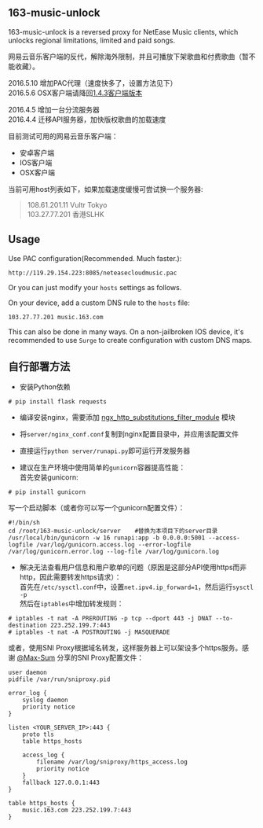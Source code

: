 163-music-unlock
----------------
163-music-unlock is a reversed proxy for NetEase Music clients,
which unlocks regional limitations, limited and paid songs.

网易云音乐客户端的反代，解除海外限制，并且可播放下架歌曲和付费歌曲（暂不能收藏）。

2016.5.10 增加PAC代理（速度快多了，设置方法见下）  
2016.5.6 OSX客户端请降回[1.4.3客户端版本](http://s1.music.126.net/download/osx/NeteaseMusic_1.4.3_452_web.dmg)

2016.4.5 增加一台分流服务器  
2016.4.4 迁移API服务器，加快版权歌曲的加载速度  

目前测试可用的网易云音乐客户端：  
* 安卓客户端   
* IOS客户端  
* OSX客户端  

当前可用host列表如下，如果加载速度缓慢可尝试换一个服务器:  

> 108.61.201.11  Vultr Tokyo  
> 103.27.77.201  香港SLHK  

Usage
-----

Use PAC configuration(Recommended. Much faster.):  
```
http://119.29.154.223:8085/neteasecloudmusic.pac
```

Or you can just modify your `hosts` settings as follows.

On your device, add a custom DNS rule to the `hosts` file:

    103.27.77.201 music.163.com

This can also be done in many ways. On a non-jailbroken IOS device, it's recommended
to use `Surge` to create configuration with custom DNS maps.

自行部署方法
----------
* 安装Python依赖  
```
# pip install flask requests
```

* 编译安装nginx，需要添加 [ngx_http_substitutions_filter_module](https://github.com/yaoweibin/ngx_http_substitutions_filter_module) 模块

* 将`server/nginx_conf.conf`复制到nginx配置目录中，并应用该配置文件

* 直接运行`python server/runapi.py`即可运行开发服务器

* 建议在生产环境中使用简单的`gunicorn`容器提高性能：  
首先安装gunicorn:  
```
# pip install gunicorn
```
写一个启动脚本（或者你可以写一个gunicorn配置文件）：  
```
#!/bin/sh
cd /root/163-music-unlock/server	#替换为本项目下的server目录
/usr/local/bin/gunicorn -w 16 runapi:app -b 0.0.0.0:5001 --access-logfile /var/log/gunicorn.access.log --error-logfile /var/log/gunicorn.error.log --log-file /var/log/gunicorn.log
```

* 解决无法查看用户信息和用户歌单的问题（原因是这部分API使用https而非http，因此需要转发https请求）：    
首先在`/etc/sysctl.conf`中，设置`net.ipv4.ip_forward=1`，然后运行`sysctl -p`  
然后在`iptables`中增加转发规则：  
```
# iptables -t nat -A PREROUTING -p tcp --dport 443 -j DNAT --to-destination 223.252.199.7:443
# iptables -t nat -A POSTROUTING -j MASQUERADE
```
或者，使用SNI Proxy根据域名转发，这样服务器上可以架设多个https服务。感谢 [@Max-Sum](https://github.com/Max-Sum) 分享的SNI Proxy配置文件：  
```
user daemon
pidfile /var/run/sniproxy.pid

error_log {
    syslog daemon
    priority notice
}

listen <YOUR_SERVER_IP>:443 {
    proto tls
    table https_hosts

    access_log {
        filename /var/log/sniproxy/https_access.log
        priority notice
    }
    fallback 127.0.0.1:443
}

table https_hosts {
    music.163.com 223.252.199.7:443
}
```
